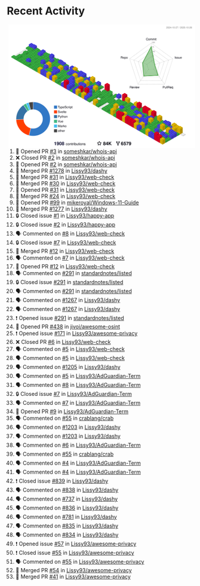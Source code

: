 # Recent Activity

<!-- Summary card -->
<a href="https://github.com/Lissy93/Lissy93/blob/master/METRICS.md">
  <img
    align="right"
    width="500"
    alt="Profile data, generated with yoshi389111/github-profile-3d-contrib"
    src="https://raw.githubusercontent.com/Lissy93/Lissy93/master/profile-3d-contrib/profile-gitblock.svg"
  />
</a>

<!--START_SECTION:activity-->
1. 💪 Opened PR [#3](https://github.com/someshkar/whois-api/pull/3) in [someshkar/whois-api](https://github.com/someshkar/whois-api)
2. ❌ Closed PR [#2](https://github.com/someshkar/whois-api/pull/2) in [someshkar/whois-api](https://github.com/someshkar/whois-api)
3. 💪 Opened PR [#2](https://github.com/someshkar/whois-api/pull/2) in [someshkar/whois-api](https://github.com/someshkar/whois-api)
4. 🎉 Merged PR [#1278](https://github.com/Lissy93/dashy/pull/1278) in [Lissy93/dashy](https://github.com/Lissy93/dashy)
5. 🎉 Merged PR [#31](https://github.com/Lissy93/web-check/pull/31) in [Lissy93/web-check](https://github.com/Lissy93/web-check)
6. 🎉 Merged PR [#30](https://github.com/Lissy93/web-check/pull/30) in [Lissy93/web-check](https://github.com/Lissy93/web-check)
7. 💪 Opened PR [#31](https://github.com/Lissy93/web-check/pull/31) in [Lissy93/web-check](https://github.com/Lissy93/web-check)
8. 🎉 Merged PR [#24](https://github.com/Lissy93/web-check/pull/24) in [Lissy93/web-check](https://github.com/Lissy93/web-check)
9. 💪 Opened PR [#99](https://github.com/mikeroyal/Windows-11-Guide/pull/99) in [mikeroyal/Windows-11-Guide](https://github.com/mikeroyal/Windows-11-Guide)
10. 🎉 Merged PR [#1277](https://github.com/Lissy93/dashy/pull/1277) in [Lissy93/dashy](https://github.com/Lissy93/dashy)
11. 🔒 Closed issue [#1](https://github.com/Lissy93/happy-app/issues/1) in [Lissy93/happy-app](https://github.com/Lissy93/happy-app)
12. 🔒 Closed issue [#2](https://github.com/Lissy93/happy-app/issues/2) in [Lissy93/happy-app](https://github.com/Lissy93/happy-app)
13. 🗣 Commented on [#8](https://github.com/Lissy93/web-check/issues/8) in [Lissy93/web-check](https://github.com/Lissy93/web-check)
14. 🔒 Closed issue [#7](https://github.com/Lissy93/web-check/issues/7) in [Lissy93/web-check](https://github.com/Lissy93/web-check)
15. 🎉 Merged PR [#12](https://github.com/Lissy93/web-check/pull/12) in [Lissy93/web-check](https://github.com/Lissy93/web-check)
16. 🗣 Commented on [#7](https://github.com/Lissy93/web-check/issues/7) in [Lissy93/web-check](https://github.com/Lissy93/web-check)
17. 💪 Opened PR [#12](https://github.com/Lissy93/web-check/pull/12) in [Lissy93/web-check](https://github.com/Lissy93/web-check)
18. 🗣 Commented on [#291](https://github.com/standardnotes/listed/issues/291) in [standardnotes/listed](https://github.com/standardnotes/listed)
19. 🔒 Closed issue [#291](https://github.com/standardnotes/listed/issues/291) in [standardnotes/listed](https://github.com/standardnotes/listed)
20. 🗣 Commented on [#291](https://github.com/standardnotes/listed/issues/291) in [standardnotes/listed](https://github.com/standardnotes/listed)
21. 🗣 Commented on [#1267](https://github.com/Lissy93/dashy/issues/1267) in [Lissy93/dashy](https://github.com/Lissy93/dashy)
22. 🗣 Commented on [#1267](https://github.com/Lissy93/dashy/issues/1267) in [Lissy93/dashy](https://github.com/Lissy93/dashy)
23. ❗ Opened issue [#291](https://github.com/standardnotes/listed/issues/291) in [standardnotes/listed](https://github.com/standardnotes/listed)
24. 💪 Opened PR [#438](https://github.com/jivoi/awesome-osint/pull/438) in [jivoi/awesome-osint](https://github.com/jivoi/awesome-osint)
25. ❗ Opened issue [#171](https://github.com/Lissy93/awesome-privacy/issues/171) in [Lissy93/awesome-privacy](https://github.com/Lissy93/awesome-privacy)
26. ❌ Closed PR [#6](https://github.com/Lissy93/web-check/pull/6) in [Lissy93/web-check](https://github.com/Lissy93/web-check)
27. 🗣 Commented on [#5](https://github.com/Lissy93/web-check/issues/5) in [Lissy93/web-check](https://github.com/Lissy93/web-check)
28. 🗣 Commented on [#5](https://github.com/Lissy93/web-check/issues/5) in [Lissy93/web-check](https://github.com/Lissy93/web-check)
29. 🗣 Commented on [#1205](https://github.com/Lissy93/dashy/issues/1205) in [Lissy93/dashy](https://github.com/Lissy93/dashy)
30. 🗣 Commented on [#5](https://github.com/Lissy93/AdGuardian-Term/issues/5) in [Lissy93/AdGuardian-Term](https://github.com/Lissy93/AdGuardian-Term)
31. 🗣 Commented on [#8](https://github.com/Lissy93/AdGuardian-Term/issues/8) in [Lissy93/AdGuardian-Term](https://github.com/Lissy93/AdGuardian-Term)
32. 🔒 Closed issue [#7](https://github.com/Lissy93/AdGuardian-Term/issues/7) in [Lissy93/AdGuardian-Term](https://github.com/Lissy93/AdGuardian-Term)
33. 🗣 Commented on [#7](https://github.com/Lissy93/AdGuardian-Term/issues/7) in [Lissy93/AdGuardian-Term](https://github.com/Lissy93/AdGuardian-Term)
34. 💪 Opened PR [#9](https://github.com/Lissy93/AdGuardian-Term/pull/9) in [Lissy93/AdGuardian-Term](https://github.com/Lissy93/AdGuardian-Term)
35. 🗣 Commented on [#55](https://github.com/crablang/crab/issues/55) in [crablang/crab](https://github.com/crablang/crab)
36. 🗣 Commented on [#1203](https://github.com/Lissy93/dashy/issues/1203) in [Lissy93/dashy](https://github.com/Lissy93/dashy)
37. 🗣 Commented on [#1203](https://github.com/Lissy93/dashy/issues/1203) in [Lissy93/dashy](https://github.com/Lissy93/dashy)
38. 🗣 Commented on [#6](https://github.com/Lissy93/AdGuardian-Term/issues/6) in [Lissy93/AdGuardian-Term](https://github.com/Lissy93/AdGuardian-Term)
39. 🗣 Commented on [#55](https://github.com/crablang/crab/issues/55) in [crablang/crab](https://github.com/crablang/crab)
40. 🗣 Commented on [#4](https://github.com/Lissy93/AdGuardian-Term/issues/4) in [Lissy93/AdGuardian-Term](https://github.com/Lissy93/AdGuardian-Term)
41. 🗣 Commented on [#4](https://github.com/Lissy93/AdGuardian-Term/issues/4) in [Lissy93/AdGuardian-Term](https://github.com/Lissy93/AdGuardian-Term)
42. ❗️ Closed issue [#839](https://github.com/Lissy93/dashy/issues/839) in [Lissy93/dashy](https://github.com/Lissy93/dashy)
43. 🗣 Commented on [#838](https://github.com/Lissy93/dashy/issues/838) in [Lissy93/dashy](https://github.com/Lissy93/dashy)
44. 🗣 Commented on [#737](https://github.com/Lissy93/dashy/issues/737) in [Lissy93/dashy](https://github.com/Lissy93/dashy)
45. 🗣 Commented on [#836](https://github.com/Lissy93/dashy/issues/836) in [Lissy93/dashy](https://github.com/Lissy93/dashy)
46. 🗣 Commented on [#781](https://github.com/Lissy93/dashy/issues/781) in [Lissy93/dashy](https://github.com/Lissy93/dashy)
47. 🗣 Commented on [#835](https://github.com/Lissy93/dashy/issues/835) in [Lissy93/dashy](https://github.com/Lissy93/dashy)
48. 🗣 Commented on [#834](https://github.com/Lissy93/dashy/issues/834) in [Lissy93/dashy](https://github.com/Lissy93/dashy)
49. ❗️ Opened issue [#57](https://github.com/Lissy93/awesome-privacy/issues/57) in [Lissy93/awesome-privacy](https://github.com/Lissy93/awesome-privacy)
50. ❗️ Closed issue [#55](https://github.com/Lissy93/awesome-privacy/issues/55) in [Lissy93/awesome-privacy](https://github.com/Lissy93/awesome-privacy)
51. 🗣 Commented on [#55](https://github.com/Lissy93/awesome-privacy/issues/55) in [Lissy93/awesome-privacy](https://github.com/Lissy93/awesome-privacy)
52. 🎉 Merged PR [#54](https://github.com/Lissy93/awesome-privacy/pull/54) in [Lissy93/awesome-privacy](https://github.com/Lissy93/awesome-privacy)
53. 🎉 Merged PR [#41](https://github.com/Lissy93/awesome-privacy/pull/41) in [Lissy93/awesome-privacy](https://github.com/Lissy93/awesome-privacy)
<!--END_SECTION:activity-->
